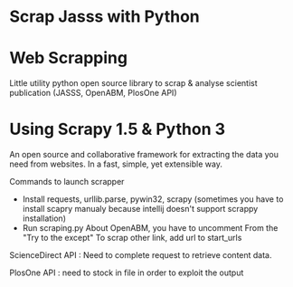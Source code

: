 # Scrap Jasss with Python

# Web Scrapping
Little utility python open source library to scrap &amp; analyse scientist publication (JASSS, OpenABM, PlosOne API)

# Using Scrapy 1.5 &amp; Python 3
An open source and collaborative framework for extracting the data you need from websites.
In a fast, simple, yet extensible way.

Commands to launch scrapper
* Install requests, urllib.parse, pywin32, scrapy (sometimes you have to install scapry manualy because intellij doesn't support scrappy installation)
* Run scraping.py
About OpenABM, you have to uncomment From the "Try to the except"
To scrap other link, add url to start_urls 

ScienceDirect API : Need to complete request to retrieve content data.

PlosOne API : need to stock in file in order to exploit the output


[scrapy]: https://scrapy.org/
[beautifulsoup4]: https://www.crummy.com/software/BeautifulSoup/bs4/
[nltk]: http://www.nltk.org
[jasss]: http://jasss.soc.surrey.ac.uk/JASSS.html
[OpenABM]: https://www.comses.net/
[Plos One]: http://journals.plos.org/plosone/
